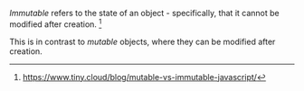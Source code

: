 *Immutable* refers to the state of an object - specifically, that it cannot be modified after creation. [^1]

This is in contrast to *mutable* objects, where they can be modified after creation. 

[^1]: https://www.tiny.cloud/blog/mutable-vs-immutable-javascript/